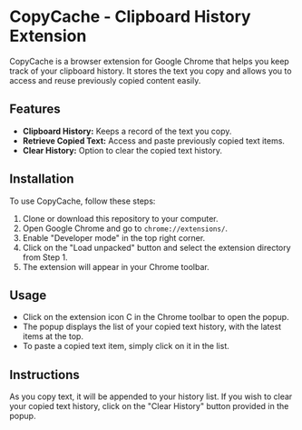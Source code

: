 # CopyCache - Clipboard History Extension

CopyCache is a browser extension for Google Chrome that helps you keep track of your clipboard history. It stores the text you copy and allows you to access and reuse previously copied content easily. 


## Features

- **Clipboard History:** Keeps a record of the text you copy.
- **Retrieve Copied Text:** Access and paste previously copied text items.
- **Clear History:** Option to clear the copied text history.

## Installation

To use CopyCache, follow these steps:

1. Clone or download this repository to your computer.
2. Open Google Chrome and go to `chrome://extensions/`.
3. Enable "Developer mode" in the top right corner.
4. Click on the "Load unpacked" button and select the extension directory from Step 1.
5. The extension will appear in your Chrome toolbar.

## Usage

- Click on the extension icon C in the Chrome toolbar to open the popup.
- The popup displays the list of your copied text history, with the latest items at the top.
- To paste a copied text item, simply click on it in the list.

## Instructions

As you copy text, it will be appended to your history list. If you wish to clear your copied text history, click on the "Clear History" button provided in the popup.
